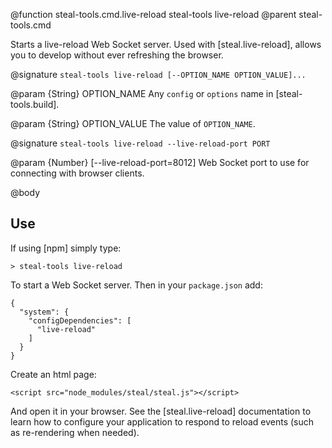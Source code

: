 @function steal-tools.cmd.live-reload steal-tools live-reload
@parent steal-tools.cmd

Starts a live-reload Web Socket server. Used with [steal.live-reload], allows you to develop without ever refreshing the browser.

@signature `steal-tools live-reload [--OPTION_NAME OPTION_VALUE]...`

@param {String} OPTION_NAME Any `config` or `options` name in [steal-tools.build].

@param {String} OPTION_VALUE The value of `OPTION_NAME`.

@signature `steal-tools live-reload --live-reload-port PORT`

@param {Number} [--live-reload-port=8012] Web Socket port to use for connecting with browser clients.

@body

## Use

If using [npm] simply type:

    > steal-tools live-reload

To start a Web Socket server. Then in your `package.json` add:

    {
      "system": {
        "configDependencies": [
          "live-reload"
        ]
      }
    }

Create an html page:

    <script src="node_modules/steal/steal.js"></script>

And open it in your browser. See the [steal.live-reload] documentation to learn how to configure your application to respond to reload events (such as re-rendering when needed).
